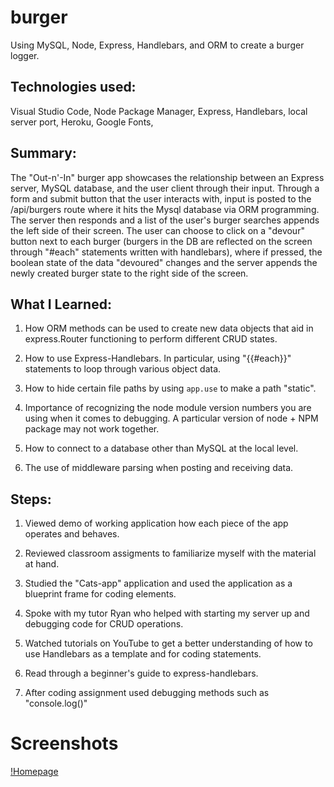 # burger
Using MySQL, Node, Express, Handlebars, and ORM to create a burger logger.

## Technologies used:
Visual Studio Code, Node Package Manager, Express, Handlebars, local server port, Heroku, Google Fonts,

## Summary:
The "Out-n'-In" burger app showcases the relationship between an Express server, MySQL database, and the user client through their input. Through a form and submit button that the user interacts with, input is posted to the /api/burgers route where it hits the Mysql database via ORM programming. The server then responds and a list of the user's burger searches appends the left side of their screen. The user can choose to click on a "devour" button next to each burger (burgers in the DB are reflected on the screen through "#each" statements written with handlebars), where if pressed, the boolean state of the data "devoured" changes and the server appends the newly created burger state to the right side of the screen.

## What I Learned:

1. How ORM methods can be used to create new data objects that aid in express.Router functioning to perform different CRUD states.

2. How to use Express-Handlebars. In particular, using "{{#each}}" statements to loop through various object data.

3. How to hide certain file paths by using `app.use` to make a path "static".

4. Importance of recognizing the node module version numbers you are using when it comes to debugging. A particular version of node + NPM package may not work together.

5. How to connect to a database other than MySQL at the local level.

6. The use of middleware parsing when posting and receiving data.

## Steps:

1. Viewed demo of working application how each piece of the app operates and behaves. 

2. Reviewed classroom assigments to familiarize myself with the material at hand.

3. Studied the "Cats-app" application and used the application as a blueprint frame for coding elements.

4. Spoke with my tutor Ryan who helped with starting my server up and debugging code for CRUD operations.

5. Watched tutorials on YouTube to get a better understanding of how to use Handlebars as a template and for coding statements. 

6. Read through a beginner's guide to express-handlebars.

7. After coding assignment used debugging methods such as "console.log()"
 
# Screenshots
[!Homepage]()
[]()
[]()